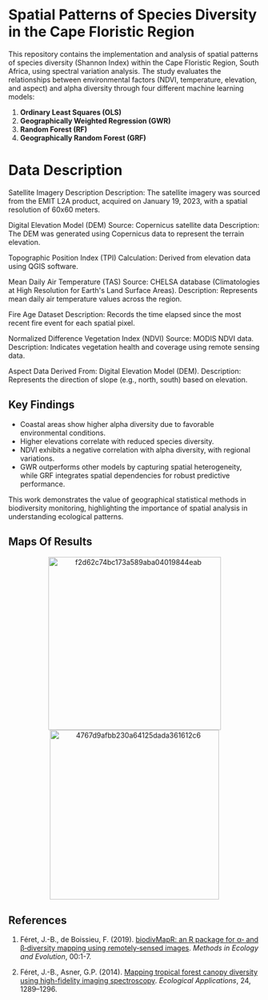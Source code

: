 # Spatial Patterns of Species Diversity in the Cape Floristic Region

This repository contains the implementation and analysis of spatial patterns of species diversity (Shannon Index) within the Cape Floristic Region, South Africa, using spectral variation analysis. The study evaluates the relationships between environmental factors (NDVI, temperature, elevation, and aspect) and alpha diversity through four different machine learning models:

1. **Ordinary Least Squares (OLS)**
2. **Geographically Weighted Regression (GWR)**
3. **Random Forest (RF)**
4. **Geographically Random Forest (GRF)**

# Data Description
Satellite Imagery Description
Description: The satellite imagery was sourced from the EMIT L2A product, acquired on January 19, 2023, with a spatial resolution of 60x60 meters.

Digital Elevation Model (DEM)
Source: Copernicus satellite data
Description: The DEM was generated using Copernicus data to represent the terrain elevation.

Topographic Position Index (TPI)
Calculation: Derived from elevation data using QGIS software.

Mean Daily Air Temperature (TAS)
Source: CHELSA database (Climatologies at High Resolution for Earth's Land Surface Areas).
Description: Represents mean daily air temperature values across the region.

Fire Age Dataset
Description: Records the time elapsed since the most recent fire event for each spatial pixel.

Normalized Difference Vegetation Index (NDVI)
Source: MODIS NDVI data.
Description: Indicates vegetation health and coverage using remote sensing data.

Aspect Data
Derived From: Digital Elevation Model (DEM).
Description: Represents the direction of slope (e.g., north, south) based on elevation.

## Key Findings
- Coastal areas show higher alpha diversity due to favorable environmental conditions.
- Higher elevations correlate with reduced species diversity.
- NDVI exhibits a negative correlation with alpha diversity, with regional variations.
- GWR outperforms other models by capturing spatial heterogeneity, while GRF integrates spatial dependencies for robust predictive performance.

This work demonstrates the value of geographical statistical methods in biodiversity monitoring, highlighting the importance of spatial analysis in understanding ecological patterns.


## Maps Of Results

<div align="center">
  <img width="345" alt="f2d62c74bc173a589aba04019844eab" src="https://github.com/user-attachments/assets/fb7e60fe-2330-4a7f-a7e2-2018560baf90" /><br>
  <img width="338" alt="4767d9afbb230a64125dada361612c6" src="https://github.com/user-attachments/assets/a4745bd9-ea65-4ca3-80bf-0cab114b4a15" />
</div>

## References

1. Féret, J.-B., de Boissieu, F. (2019). [biodivMapR: an R package for α‐ and β‐diversity mapping using remotely‐sensed images](https://doi.org/10.1111/2041-210X.13310). *Methods in Ecology and Evolution*, 00:1-7.
   
2. Féret, J.-B., Asner, G.P. (2014). [Mapping tropical forest canopy diversity using high-fidelity imaging spectroscopy](https://doi.org/10.1890/13-1824.1). *Ecological Applications*, 24, 1289–1296.

